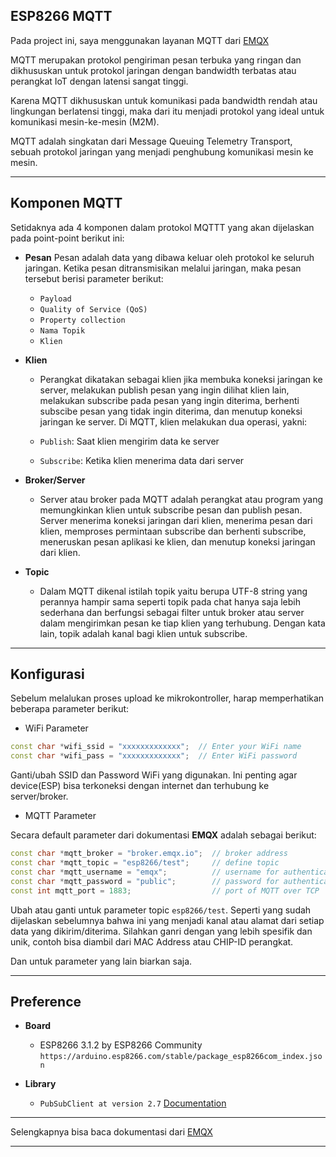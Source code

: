 ## ESP8266 MQTT

Pada project ini, saya menggunakan layanan MQTT dari [EMQX](https://www.emqx.io/)

MQTT merupakan protokol pengiriman pesan terbuka yang ringan dan dikhususkan untuk protokol jaringan dengan bandwidth terbatas atau perangkat IoT dengan latensi sangat tinggi.

Karena MQTT dikhususkan untuk komunikasi pada bandwidth rendah atau lingkungan berlatensi tinggi, maka dari itu menjadi protokol yang ideal untuk komunikasi mesin-ke-mesin (M2M).

MQTT adalah singkatan dari Message Queuing Telemetry Transport, sebuah protokol jaringan yang menjadi penghubung komunikasi mesin ke mesin.

---

## Komponen MQTT

Setidaknya ada 4 komponen dalam protokol MQTTT yang akan dijelaskan pada point-point berikut ini:

- **Pesan**
  Pesan adalah data yang dibawa keluar oleh protokol ke seluruh jaringan. Ketika pesan ditransmisikan melalui jaringan, maka pesan tersebut berisi parameter berikut:

  - `Payload`
  - `Quality of Service (QoS)`
  - `Property collection`
  - `Nama Topik`
  - `Klien`

- **Klien**

  - Perangkat dikatakan sebagai klien jika membuka koneksi jaringan ke server, melakukan publish pesan yang ingin dilihat klien lain, melakukan subscribe pada pesan yang ingin diterima, berhenti subscibe pesan yang tidak ingin diterima, dan menutup koneksi jaringan ke server.
    Di MQTT, klien melakukan dua operasi, yakni:

  - `Publish`: Saat klien mengirim data ke server
  - `Subscribe`: Ketika klien menerima data dari server

- **Broker/Server**

  - Server atau broker pada MQTT adalah perangkat atau program yang memungkinkan klien untuk subscribe pesan dan publish pesan. Server menerima koneksi jaringan dari klien, menerima pesan dari klien, memproses permintaan subscribe dan berhenti subscribe, meneruskan pesan aplikasi ke klien, dan menutup koneksi jaringan dari klien.

- **Topic**
  - Dalam MQTT dikenal istilah topik yaitu berupa UTF-8 string yang perannya hampir sama seperti topik pada chat hanya saja lebih sederhana dan berfungsi sebagai filter untuk broker atau server dalam mengirimkan pesan ke tiap klien yang terhubung. Dengan kata lain, topik adalah kanal bagi klien untuk subscribe.

---

## Konfigurasi

Sebelum melalukan proses upload ke mikrokontroller, harap memperhatikan beberapa parameter berikut:

- WiFi Parameter

```cpp
const char *wifi_ssid = "xxxxxxxxxxxxx";  // Enter your WiFi name
const char *wifi_pass = "xxxxxxxxxxxxx";  // Enter WiFi password
```

Ganti/ubah SSID dan Password WiFi yang digunakan. Ini penting agar device(ESP) bisa terkoneksi dengan internet dan terhubung ke server/broker.

- MQTT Parameter

Secara default parameter dari dokumentasi **EMQX** adalah sebagai berikut:

```cpp
const char *mqtt_broker = "broker.emqx.io";  // broker address
const char *mqtt_topic = "esp8266/test";     // define topic
const char *mqtt_username = "emqx";          // username for authentication
const char *mqtt_password = "public";        // password for authentication
const int mqtt_port = 1883;                  // port of MQTT over TCP
```

Ubah atau ganti untuk parameter topic `esp8266/test`. Seperti yang sudah dijelaskan sebelumnya bahwa ini yang menjadi kanal atau alamat dari setiap data yang dikirim/diterima. Silahkan ganri dengan yang lebih spesifik dan unik, contoh bisa diambil dari MAC Address atau CHIP-ID perangkat.

Dan untuk parameter yang lain biarkan saja.

---

## Preference

- **Board**

  - ESP8266 3.1.2 by ESP8266 Community
    `https://arduino.esp8266.com/stable/package_esp8266com_index.json`

- **Library**
  - `PubSubClient at version 2.7` [Documentation](https://pubsubclient.knolleary.net/)

---

Selengkapnya bisa baca dokumentasi dari [EMQX](https://docs.emqx.com/en/cloud/latest/connect_to_deployments/esp8266.html)

---
